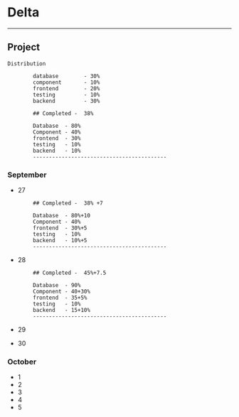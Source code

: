 # Delta
-----------------------

## Project 
```
Distribution

        database        - 30%
        component       - 10%
        frontend        - 20%
        testing         - 10%
        backend         - 30%

```
```
        ## Completed -  38% 

        Database  - 80%
        Component - 40%
        frontend  - 30%
        testing   - 10%
        backend   - 10%
        ------------------------------------------
```
### September



- 27 
```
        ## Completed -  38% +7

        Database  - 80%+10
        Component - 40%
        frontend  - 30%+5
        testing   - 10%
        backend   - 10%+5
        ------------------------------------------

```
- 28

```
        ## Completed -  45%+7.5 

        Database  - 90%
        Component - 40+30%
        frontend  - 35+5%
        testing   - 10%
        backend   - 15+10%
        ------------------------------------------
```

- 29




- 30 


### October
- 1
- 2 
- 3
- 4
- 5

